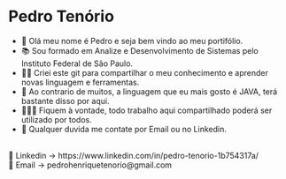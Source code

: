 <h1 align="left">
<br>
Pedro Tenório
</h1>

- 👋 Olá meu nome é Pedro e seja bem vindo ao meu portifólio. 
- 📚 Sou formado em Analize e Desenvolvimento de Sistemas pelo Instituto Federal de São Paulo.
- 🐱‍🏍 Criei este git para compartilhar o meu conhecimento e aprender novas linguagem e ferramentas.
- 🌱 Ao contrario de muitos, a linguagem que eu mais gosto é JAVA, terá bastante disso por aqui.
- 🙆🏻‍♂️ Fiquem à vontade, todo trabalho aqui compartilhado poderá ser utilizado por todos.
- 🧾 Qualquer duvida me contate por Email ou no Linkedin.
</br>
📱 Linkedin -> https://www.linkedin.com/in/pedro-tenorio-1b754317a/ </br>
📩 Email -> pedrohenriquetenorio@gmail.com
